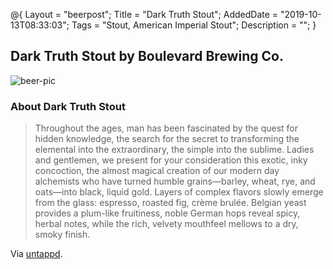 @{
 Layout = "beerpost";
 Title = "Dark Truth Stout";
 AddedDate = "2019-10-13T08:33:03";
 Tags = "Stout, American Imperial Stout";
 Description = "";
 }
 

## Dark Truth Stout by Boulevard Brewing Co.

![beer-pic]

### About Dark Truth Stout

> Throughout the ages, man has been fascinated by the quest for hidden knowledge, the search for the secret to transforming the elemental into the extraordinary, the simple into the sublime. Ladies and gentlemen, we present for your consideration this exotic, inky concoction, the almost magical creation of our modern day alchemists who have turned humble grains—barley, wheat, rye, and oats—into black, liquid gold. Layers of complex flavors slowly emerge from the glass: espresso, roasted fig, crème brulée. Belgian yeast provides a plum-like fruitiness, noble German hops reveal spicy, herbal notes, while the rich, velvety mouthfeel mellows to a dry, smoky finish.

Via [untappd][untappd-url].

[untappd-url]: <https://untappd.com//b/boulevard-brewing-co-dark-truth-stout/10589>
[beer-pic]: https://jasonpowley.com/assets/img/2019-10-13-dark-truth-stout.jpeg "Dark Truth Stout by Boulevard Brewing Co."
